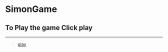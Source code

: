 # SimonGame
## To Play the game Click play 
---
> [play](https://kanishkrawatt.github.io/SimonGame/)
